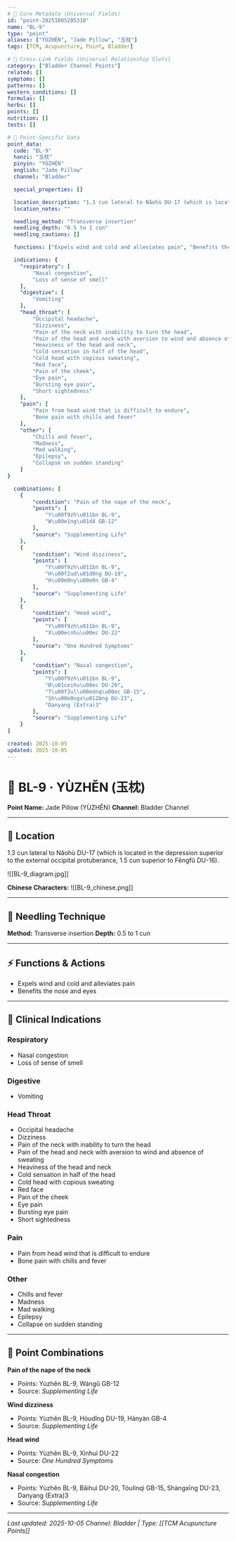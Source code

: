 ```yaml
---
# 🔹 Core Metadata (Universal Fields)
id: "point-20251005205318"
name: "BL-9"
type: "point"
aliases: ["YÙZHĚN", "Jade Pillow", "玉枕"]
tags: [TCM, Acupuncture, Point, Bladder]

# 🔹 Cross-Link Fields (Universal Relationship Slots)
category: ["Bladder Channel Points"]
related: []
symptoms: []
patterns: []
western_conditions: []
formulas: []
herbs: []
points: []
nutrition: []
tests: []

# 🔹 Point-Specific Data
point_data:
  code: "BL-9"
  hanzi: "玉枕"
  pinyin: "YÙZHĚN"
  english: "Jade Pillow"
  channel: "Bladder"

  special_properties: []

  location_description: "1.3 cun lateral to Nǎohù DU-17 (which is located in the depression superior to the external occipital protuberance, 1.5 cun superior to Fēngfǔ DU-16)."
  location_notes: ""

  needling_method: "Transverse insertion"
  needling_depth: "0.5 to 1 cun"
  needling_cautions: []

  functions: ["Expels wind and cold and alleviates pain", "Benefits the nose and eyes"]

  indications: {
    "respiratory": [
        "Nasal congestion",
        "Loss of sense of smell"
    ],
    "digestive": [
        "Vomiting"
    ],
    "head_throat": [
        "Occipital headache",
        "Dizziness",
        "Pain of the neck with inability to turn the head",
        "Pain of the head and neck with aversion to wind and absence of sweating",
        "Heaviness of the head and neck",
        "Cold sensation in half of the head",
        "Cold head with copious sweating",
        "Red face",
        "Pain of the cheek",
        "Eye pain",
        "Bursting eye pain",
        "Short sightedness"
    ],
    "pain": [
        "Pain from head wind that is difficult to endure",
        "Bone pain with chills and fever"
    ],
    "other": [
        "Chills and fever",
        "Madness",
        "Mad walking",
        "Epilepsy",
        "Collapse on sudden standing"
    ]
}

  combinations: [
    {
        "condition": "Pain of the nape of the neck",
        "points": [
            "Y\u00f9zh\u011bn BL-9",
            "W\u00e1ng\u01d4 GB-12"
        ],
        "source": "Supplementing Life"
    },
    {
        "condition": "Wind dizziness",
        "points": [
            "Y\u00f9zh\u011bn BL-9",
            "H\u00f2ud\u01d0ng DU-19",
            "H\u00e0ny\u00e0n GB-4"
        ],
        "source": "Supplementing Life"
    },
    {
        "condition": "Head wind",
        "points": [
            "Y\u00f9zh\u011bn BL-9",
            "X\u00ecnhu\u00ec DU-22"
        ],
        "source": "One Hundred Symptoms"
    },
    {
        "condition": "Nasal congestion",
        "points": [
            "Y\u00f9zh\u011bn BL-9",
            "B\u01ceihu\u00ec DU-20",
            "T\u00f3ul\u00ednq\u00ec GB-15",
            "Sh\u00e0ngx\u012bng DU-23",
            "Danyang (Extra)3"
        ],
        "source": "Supplementing Life"
    }
]

created: 2025-10-05
updated: 2025-10-05
---
```


# 📍 BL-9 · YÙZHĚN (玉枕)

**Point Name:** Jade Pillow (YÙZHĚN)
**Channel:** Bladder Channel

---

## 📍 Location

1.3 cun lateral to Nǎohù DU-17 (which is located in the depression superior to the external occipital protuberance, 1.5 cun superior to Fēngfǔ DU-16).

![[BL-9_diagram.jpg]]

**Chinese Characters:** ![[BL-9_chinese.png]]

---

## 🔧 Needling Technique

**Method:** Transverse insertion
**Depth:** 0.5 to 1 cun

---

## ⚡ Functions & Actions
- Expels wind and cold and alleviates pain
- Benefits the nose and eyes

---

## 🎯 Clinical Indications

### Respiratory
- Nasal congestion
- Loss of sense of smell

### Digestive
- Vomiting

### Head Throat
- Occipital headache
- Dizziness
- Pain of the neck with inability to turn the head
- Pain of the head and neck with aversion to wind and absence of sweating
- Heaviness of the head and neck
- Cold sensation in half of the head
- Cold head with copious sweating
- Red face
- Pain of the cheek
- Eye pain
- Bursting eye pain
- Short sightedness

### Pain
- Pain from head wind that is difficult to endure
- Bone pain with chills and fever

### Other
- Chills and fever
- Madness
- Mad walking
- Epilepsy
- Collapse on sudden standing

---

## 🔗 Point Combinations

**Pain of the nape of the neck**
- Points: Yùzhěn BL-9, Wángǔ GB-12
- Source: *Supplementing Life*

**Wind dizziness**
- Points: Yùzhěn BL-9, Hòudǐng DU-19, Hànyàn GB-4
- Source: *Supplementing Life*

**Head wind**
- Points: Yùzhěn BL-9, Xìnhuì DU-22
- Source: *One Hundred Symptoms*

**Nasal congestion**
- Points: Yùzhěn BL-9, Bǎihuì DU-20, Tóulínqì GB-15, Shàngxīng DU-23, Danyang (Extra)3
- Source: *Supplementing Life*

---

*Last updated: 2025-10-05*
*Channel: Bladder | Type: [[TCM Acupuncture Points]]*
